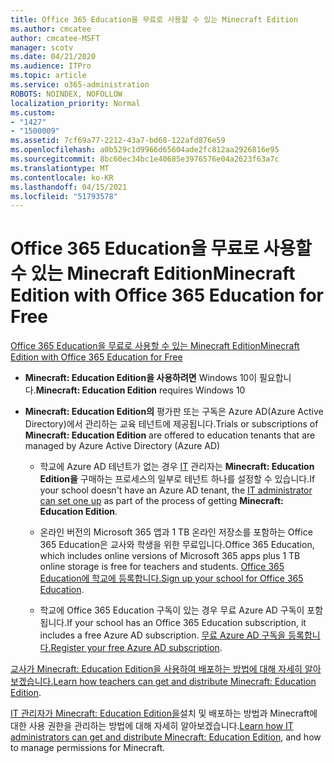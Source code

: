 ```yaml
---
title: Office 365 Education을 무료로 사용할 수 있는 Minecraft Edition
ms.author: cmcatee
author: cmcatee-MSFT
manager: scotv
ms.date: 04/21/2020
ms.audience: ITPro
ms.topic: article
ms.service: o365-administration
ROBOTS: NOINDEX, NOFOLLOW
localization_priority: Normal
ms.custom:
- "1427"
- "1500009"
ms.assetid: 7cf69a77-2212-43a7-bd68-122afd876e59
ms.openlocfilehash: a0b529c1d9966d65604ade2fc812aa2926816e95
ms.sourcegitcommit: 8bc60ec34bc1e40685e3976576e04a2623f63a7c
ms.translationtype: MT
ms.contentlocale: ko-KR
ms.lasthandoff: 04/15/2021
ms.locfileid: "51793578"
---
```

# <a name="minecraft-edition-with-office-365-education-for-free"></a><span data-ttu-id="c478d-102">Office 365 Education을 무료로 사용할 수 있는 Minecraft Edition</span><span class="sxs-lookup"><span data-stu-id="c478d-102">Minecraft Edition with Office 365 Education for Free</span></span>

[<span data-ttu-id="c478d-103">Office 365 Education을 무료로 사용할 수 있는 Minecraft Edition</span><span class="sxs-lookup"><span data-stu-id="c478d-103">Minecraft Edition with Office 365 Education for Free</span></span>](https://docs.microsoft.com/education/windows/get-minecraft-for-education)
  
- <span data-ttu-id="c478d-104">**Minecraft: Education Edition을 사용하려면** Windows 10이 필요합니다.</span><span class="sxs-lookup"><span data-stu-id="c478d-104">**Minecraft: Education Edition** requires Windows 10</span></span>

- <span data-ttu-id="c478d-105">**Minecraft: Education Edition의** 평가판 또는 구독은 Azure AD(Azure Active Directory)에서 관리하는 교육 테넌트에 제공됩니다.</span><span class="sxs-lookup"><span data-stu-id="c478d-105">Trials or subscriptions of **Minecraft: Education Edition** are offered to education tenants that are managed by Azure Active Directory (Azure AD)</span></span>

  - <span data-ttu-id="c478d-106">학교에 Azure AD 테넌트가 없는 경우 [IT](https://docs.microsoft.com/education/windows/school-get-minecraft) 관리자는 **Minecraft: Education Edition을** 구매하는 프로세스의 일부로 테넌트 하나를 설정할 수 있습니다.</span><span class="sxs-lookup"><span data-stu-id="c478d-106">If your school doesn't have an Azure AD tenant, the [IT administrator can set one up](https://docs.microsoft.com/education/windows/school-get-minecraft) as part of the process of getting **Minecraft: Education Edition**.</span></span>

  - <span data-ttu-id="c478d-107">온라인 버전의 Microsoft 365 앱과 1 TB 온라인 저장소를 포함하는 Office 365 Education은 교사와 학생을 위한 무료입니다.</span><span class="sxs-lookup"><span data-stu-id="c478d-107">Office 365 Education, which includes online versions of Microsoft 365 apps plus 1 TB online storage is free for teachers and students.</span></span> <span data-ttu-id="c478d-108">[Office 365 Education에 학교에 등록합니다.](https://www.microsoft.com/education/products/office)</span><span class="sxs-lookup"><span data-stu-id="c478d-108">[Sign up your school for Office 365 Education](https://www.microsoft.com/education/products/office).</span></span>

  - <span data-ttu-id="c478d-109">학교에 Office 365 Education 구독이 있는 경우 무료 Azure AD 구독이 포함됩니다.</span><span class="sxs-lookup"><span data-stu-id="c478d-109">If your school has an Office 365 Education subscription, it includes a free Azure AD subscription.</span></span> <span data-ttu-id="c478d-110">[무료 Azure AD 구독을 등록합니다.](https://msdn.microsoft.com/library/windows/hardware/mt703369%28v=vs.85%29.aspx)</span><span class="sxs-lookup"><span data-stu-id="c478d-110">[Register your free Azure AD subscription](https://msdn.microsoft.com/library/windows/hardware/mt703369%28v=vs.85%29.aspx).</span></span>

<span data-ttu-id="c478d-111">[교사가 Minecraft: Education Edition을 사용하여 배포하는 방법에 대해 자세히 알아보겠습니다.](https://docs.microsoft.com/education/windows/teacher-get-minecraft)</span><span class="sxs-lookup"><span data-stu-id="c478d-111">[Learn how teachers can get and distribute Minecraft: Education Edition](https://docs.microsoft.com/education/windows/teacher-get-minecraft).</span></span>
  
<span data-ttu-id="c478d-112">[IT 관리자가 Minecraft: Education Edition을](https://docs.microsoft.com/education/windows/school-get-minecraft)설치 및 배포하는 방법과 Minecraft에 대한 사용 권한을 관리하는 방법에 대해 자세히 알아보겠습니다.</span><span class="sxs-lookup"><span data-stu-id="c478d-112">[Learn how IT administrators can get and distribute Minecraft: Education Edition](https://docs.microsoft.com/education/windows/school-get-minecraft), and how to manage permissions for Minecraft.</span></span>